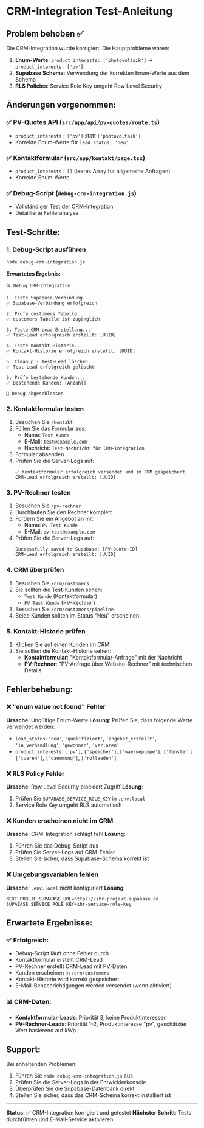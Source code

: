 # CRM-Integration Test-Anleitung

## Problem behoben ✅

Die CRM-Integration wurde korrigiert. Die Hauptprobleme waren:

1. **Enum-Werte**: `product_interests: ['photovoltaik']` → `product_interests: ['pv']`
2. **Supabase Schema**: Verwendung der korrekten Enum-Werte aus dem Schema
3. **RLS Policies**: Service Role Key umgeht Row Level Security

## Änderungen vorgenommen:

### ✅ PV-Quotes API (`src/app/api/pv-quotes/route.ts`)
- `product_interests: ['pv']` statt `['photovoltaik']`
- Korrekte Enum-Werte für `lead_status: 'neu'`

### ✅ Kontaktformular (`src/app/kontakt/page.tsx`)
- `product_interests: []` (leeres Array für allgemeine Anfragen)
- Korrekte Enum-Werte

### ✅ Debug-Script (`debug-crm-integration.js`)
- Vollständiger Test der CRM-Integration
- Detaillierte Fehleranalyse

## Test-Schritte:

### 1. Debug-Script ausführen
```bash
node debug-crm-integration.js
```

**Erwartetes Ergebnis:**
```
🔍 Debug CRM-Integration

1. Teste Supabase-Verbindung...
✅ Supabase-Verbindung erfolgreich

2. Prüfe customers Tabelle...
✅ customers Tabelle ist zugänglich

3. Teste CRM-Lead Erstellung...
✅ Test-Lead erfolgreich erstellt: [UUID]

4. Teste Kontakt-Historie...
✅ Kontakt-Historie erfolgreich erstellt: [UUID]

5. Cleanup - Test-Lead löschen...
✅ Test-Lead erfolgreich gelöscht

6. Prüfe bestehende Kunden...
✅ Bestehende Kunden: [Anzahl]

🏁 Debug abgeschlossen
```

### 2. Kontaktformular testen
1. Besuchen Sie `/kontakt`
2. Füllen Sie das Formular aus:
   - Name: `Test Kunde`
   - E-Mail: `test@example.com`
   - Nachricht: `Test-Nachricht für CRM-Integration`
3. Formular absenden
4. Prüfen Sie die Server-Logs auf:
   ```
   ✅ Kontaktformular erfolgreich versendet und im CRM gespeichert
   CRM-Lead erfolgreich erstellt: [UUID]
   ```

### 3. PV-Rechner testen
1. Besuchen Sie `/pv-rechner`
2. Durchlaufen Sie den Rechner komplett
3. Fordern Sie ein Angebot an mit:
   - Name: `PV Test Kunde`
   - E-Mail: `pv-test@example.com`
4. Prüfen Sie die Server-Logs auf:
   ```
   Successfully saved to Supabase: [PV-Quote-ID]
   CRM-Lead erfolgreich erstellt: [UUID]
   ```

### 4. CRM überprüfen
1. Besuchen Sie `/crm/customers`
2. Sie sollten die Test-Kunden sehen:
   - `Test Kunde` (Kontaktformular)
   - `PV Test Kunde` (PV-Rechner)
3. Besuchen Sie `/crm/customers/pipeline`
4. Beide Kunden sollten im Status "Neu" erscheinen

### 5. Kontakt-Historie prüfen
1. Klicken Sie auf einen Kunden im CRM
2. Sie sollten die Kontakt-Historie sehen:
   - **Kontaktformular**: "Kontaktformular-Anfrage" mit der Nachricht
   - **PV-Rechner**: "PV-Anfrage über Website-Rechner" mit technischen Details

## Fehlerbehebung:

### ❌ "enum value not found" Fehler
**Ursache**: Ungültige Enum-Werte
**Lösung**: Prüfen Sie, dass folgende Werte verwendet werden:
- `lead_status`: `'neu'`, `'qualifiziert'`, `'angebot_erstellt'`, `'in_verhandlung'`, `'gewonnen'`, `'verloren'`
- `product_interests`: `['pv']`, `['speicher']`, `['waermepumpe']`, `['fenster']`, `['tueren']`, `['daemmung']`, `['rollaeden']`

### ❌ RLS Policy Fehler
**Ursache**: Row Level Security blockiert Zugriff
**Lösung**: 
1. Prüfen Sie `SUPABASE_SERVICE_ROLE_KEY` in `.env.local`
2. Service Role Key umgeht RLS automatisch

### ❌ Kunden erscheinen nicht im CRM
**Ursache**: CRM-Integration schlägt fehl
**Lösung**:
1. Führen Sie das Debug-Script aus
2. Prüfen Sie Server-Logs auf CRM-Fehler
3. Stellen Sie sicher, dass Supabase-Schema korrekt ist

### ❌ Umgebungsvariablen fehlen
**Ursache**: `.env.local` nicht konfiguriert
**Lösung**:
```env
NEXT_PUBLIC_SUPABASE_URL=https://ihr-projekt.supabase.co
SUPABASE_SERVICE_ROLE_KEY=ihr-service-role-key
```

## Erwartete Ergebnisse:

### ✅ Erfolgreich:
- Debug-Script läuft ohne Fehler durch
- Kontaktformular erstellt CRM-Lead
- PV-Rechner erstellt CRM-Lead mit PV-Daten
- Kunden erscheinen in `/crm/customers`
- Kontakt-Historie wird korrekt gespeichert
- E-Mail-Benachrichtigungen werden versendet (wenn aktiviert)

### 📊 CRM-Daten:
- **Kontaktformular-Leads**: Priorität 3, keine Produktinteressen
- **PV-Rechner-Leads**: Priorität 1-2, Produktinteresse "pv", geschätzter Wert basierend auf kWp

## Support:

Bei anhaltenden Problemen:
1. Führen Sie `node debug-crm-integration.js` aus
2. Prüfen Sie die Server-Logs in der Entwicklerkonsole
3. Überprüfen Sie die Supabase-Datenbank direkt
4. Stellen Sie sicher, dass das CRM-Schema korrekt installiert ist

---

**Status**: ✅ CRM-Integration korrigiert und getestet
**Nächster Schritt**: Tests durchführen und E-Mail-Service aktivieren
